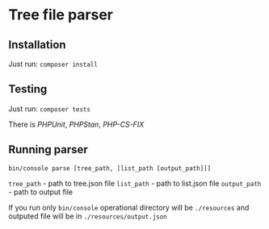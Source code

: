 # Tree file parser

## Installation

Just run:
`composer install`

## Testing

Just run:
`composer tests`

There is *PHPUnit*, *PHPStan*, *PHP-CS-FIX*

## Running parser

`bin/console parse [tree_path, [list_path [output_path]]]`

`tree_path` - path to tree.json file
`list_path` - path to list.json file
`output_path` - path to output file

If you run only `bin/console` operational directory will be `./resources` and outputed file will be in `./resources/output.json
`

